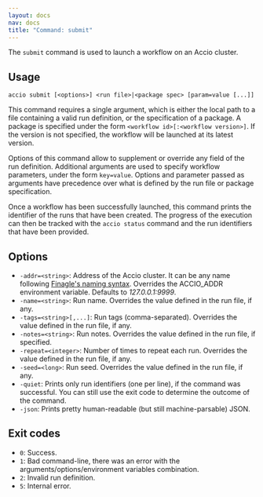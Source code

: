 ```yaml
---
layout: docs
nav: docs
title: "Command: submit"
---
```


The `submit` command is used to launch a workflow on an Accio cluster.

## Usage
```
accio submit [<options>] <run file>|<package spec> [param=value [...]]
```

This command requires a single argument, which is either the local path to a file containing a valid run definition, or the specification of a package.
A package is specified under the form `<workflow id>[:<workflow version>]`.
If the version is not specified, the workflow will be launched at its latest version.

Options of this command allow to supplement or override any field of the run definition.
Additional arguments are used to specify workflow parameters, under the form `key=value`.
Options and parameter passed as arguments have precedence over what is defined by the run file or package specification.

Once a workflow has been successfully launched, this command prints the identifier of the runs that have been created.
The progress of the execution can then be tracked with the `accio status` command and the run identifiers that have been provided.

## Options
* `-addr=<string>`: Address of the Accio cluster.
It can be any name following [Finagle's naming syntax](https://twitter.github.io/finagle/guide/Names.html).
Overrides the ACCIO_ADDR environment variable.
Defaults to *127.0.0.1:9999*.
* `-name=<string>`: Run name.
Overrides the value defined in the run file, if any.
* `-tags=<string>[,...]`: Run tags (comma-separated).
Overrides the value defined in the run file, if any.
* `-notes=<string>`: Run notes.
Overrides the value defined in the run file, if specified.
* `-repeat=<integer>`: Number of times to repeat each run. Overrides the value defined in the run file, if any.
* `-seed=<long>`: Run seed. Overrides the value defined in the run file, if any.
* `-quiet`: Prints only run identifiers (one per line), if the command was successful.
You can still use the exit code to determine the outcome of the command.
* `-json`: Prints pretty human-readable (but still machine-parsable) JSON.

## Exit codes
* `0`: Success.
* `1`: Bad command-line, there was an error with the arguments/options/environment variables combination.
* `2`: Invalid run definition.
* `5`: Internal error.
